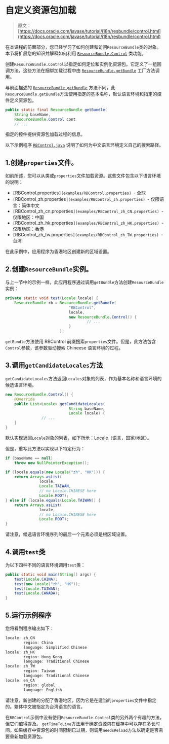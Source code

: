 # 自定义资源包加载

> 原文： [https://docs.oracle.com/javase/tutorial/i18n/resbundle/control.html](https://docs.oracle.com/javase/tutorial/i18n/resbundle/control.html)

在本课程的前面部分，您已经学习了如何创建和访问`ResourceBundle`类的对象。本节将扩展您的知识并解释如何利用 [`ResourceBundle.Control`](https://docs.oracle.com/javase/8/docs/api/java/util/ResourceBundle.Control.html) 类功能。

创建`ResourceBundle.Control`以指定如何定位和实例化资源包。它定义了一组回调方法，这些方法在捆绑加载过程中由 [`ResourceBundle.getBundle`](https://docs.oracle.com/javase/8/docs/api/java/util/ResourceBundle.html#getBundle-java.lang.String-java.util.Locale-java.util.ResourceBundle.Control-) 工厂方法调用。

与前面描述的 [`ResourceBundle.getBundle`](https://docs.oracle.com/javase/8/docs/api/java/util/ResourceBundle.html#getBundle-java.lang.String-java.util.Locale-) 方法不同，此`ResourceBundle.getBundle`方法使用指定的基本名称，默认语言环境和指定的控件定义资源包。

```java
public static final ResourceBundle getBundle(
    String baseName,
    ResourceBundle.Control cont
    // ...

```

指定的控件提供资源包加载过程的信息。

以下示例程序 [`RBControl.java`](examples/RBControl.java) 说明了如何为中文语言环境定义自己的搜索路径。

## 1.创建`properties`文件。

如前所述，您可以从类或`properties`文件加载资源。这些文件包含以下语言环境的说明：

*   `[`RBControl.properties`](examples/RBControl.properties) `- 全球
*   `[`RBControl_zh.properties`](examples/RBControl_zh.properties) `- 仅限语言：简体中文
*   `[`RBControl_zh_cn.properties`](examples/RBControl_zh_CN.properties) `- 仅限地区：中国
*   `[`RBControl_zh_hk.properties`](examples/RBControl_zh_HK.properties) `- 仅限地区：香港
*   `[`RBControl_zh_tw.properties`](examples/RBControl_zh_TW.properties) `- 台湾

在此示例中，应用程序为香港地区创建新的区域设置。

## 2.创建`ResourceBundle`实例。

与上一节中的示例一样，此应用程序通过调用`getBundle`方法创建`ResourceBundle`实例：

```java
private static void test(Locale locale) {
    ResourceBundle rb = ResourceBundle.getBundle(
                            "RBControl",
                            locale,
                            new ResourceBundle.Control() {
                                    // ...
                            }
                        );

```

`getBundle`方法使用 RBControl 前缀搜索`properties`文件。但是，此方法包含`Control`参数，该参数驱动搜索 Chineese 语言环境的过程。

## 3.调用`getCandidateLocales`方法

`getCandidateLocales`方法返回`Locales`对象的列表，作为基本名称和语言环境的候选语言环境。

```java
new ResourceBundle.Control() {
    @Override
    public List<Locale> getCandidateLocales(
                            String baseName,
                            Locale locale) {
                // ...                                        
    }
}

```

默认实现返回`Locale`对象的列表，如下所示：Locale（语言，国家/地区）。

但是，重写此方法以实现以下特定行为：

```java
if (baseName == null)
    throw new NullPointerException();

if (locale.equals(new Locale("zh", "HK"))) {
    return Arrays.asList(
               locale,
               Locale.TAIWAN,
               // no Locale.CHINESE here
               Locale.ROOT);
} else if (locale.equals(Locale.TAIWAN)) {
    return Arrays.asList(
               locale,
               // no Locale.CHINESE here
               Locale.ROOT);
}

```

请注意，候选语言环境序列的最后一个元素必须是根区域设置。

## 4.调用`test`类

为以下四种不同的语言环境调用`test`类：

```java
public static void main(String[] args) {
    test(Locale.CHINA);
    test(new Locale("zh", "HK"));
    test(Locale.TAIWAN);
    test(Locale.CANADA);
}

```

## 5.运行示例程序

您将看到程序输出如下：

```java
locale: zh_CN
        region: China
        language: Simplified Chinese
locale: zh_HK
        region: Hong Kong
        language: Traditional Chinese
locale: zh_TW
        region: Taiwan
        language: Traditional Chinese
locale: en_CA
        region: global
        language: English

```

请注意，新创建的分配了香港地区，因为它是在适当的`properties`文件中指定的。繁体中文被指定为台湾语言的语言。

在`RBControl`示例中没有使用`ResourceBundle.Control`类的另外两个有趣的方法，但它们值得提及。 `getTimeToLive`方法用于确定资源包在缓存中可以存在多长时间。如果缓存中资源包的时间限制已过期，则调用`needsReload`方法以确定是否需要重新加载资源包。
